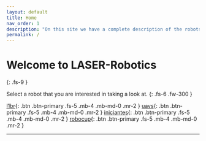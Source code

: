 ```yaml
---
layout: default
title: Home
nav_order: 1
description: "On this site we have a complete description of the robots we work with."
permalink: /
---
```


# Welcome to LASER-Robotics
{: .fs-9 }

Select a robot that you are interested in taking a look at.
{: .fs-6 .fw-300 }

[l1br](https://laser-robotics.github.io/l1br){: .btn .btn-primary .fs-5 .mb-4 .mb-md-0 .mr-2 } [uavs](https://laser-robotics.github.io/uavs){: .btn .btn-primary .fs-5 .mb-4 .mb-md-0 .mr-2 } [iniciantes](https://laser-robotics.github.io/guia){: .btn .btn-primary .fs-5 .mb-4 .mb-md-0 .mr-2 } [robocup](https://laser-robotics.github.io/robocup){: .btn .btn-primary .fs-5 .mb-4 .mb-md-0 .mr-2 }

--- 
